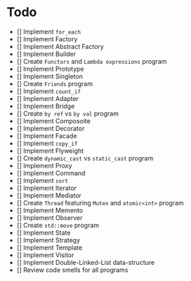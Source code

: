 # Todo

- [] Implement `for_each`
- [] Implement Factory
- [] Implement Abstract Factory
- [] Implement Builder
- [] Create `Functors` and `Lambda expressions` program
- [] Implement Prototype
- [] Implement Singleton
- [] Create `Friends` program
- [] Implement `count_if`
- [] Implement Adapter
- [] Implement Bridge
- [] Create `by ref` vs `by val` program
- [] Implement Composoite
- [] Implement Decorator
- [] Implement Facade
- [] Implement `copy_if`
- [] Implement Flyweight
- [] Create `dynamic_cast` vs `static_cast` program
- [] Implement Proxy
- [] Implement Command
- [] Implement `sort`
- [] Implement Iterator
- [] Implement Mediator
- [] Create `Thread` featuring `Mutex` and `atomic<int>` program
- [] Implement Memento
- [] Implement Observer
- [] Create `std::move` program
- [] Implement State
- [] Implement Strategy
- [] Implement Template
- [] Implement Visitor
- [] Implement Double-Linked-List data-structure
- [] Review code smells for all programs